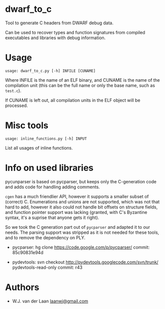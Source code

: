 dwarf_to_c
===============
Tool to generate C headers from DWARF debug data.

Can be used to recover types and function signatures from compiled 
executables and libraries with debug information.

Usage
======

    usage: dwarf_to_c.py [-h] INFILE [CUNAME]

Where INFILE is the name of an ELF binary, and CUNAME is the name of the compilation unit 
(this can be the full name or only the base name, such as `test.c`).

If CUNAME is left out, all compilation units in the ELF object will be processed.

Misc tools
===========

    usage: inline_functions.py [-h] INPUT

List all usages of inline functions.

Info on used libraries
========================

pycunparser is based on pycparser, but keeps only the C-generation code
and adds code for handling adding comments.

`cgen` has a much friendlier API, however it supports a smaller subset of (correct) C. Enumerations
and unions are not supported, which was not that hard to add, however it also could
not handle bit offsets on structure fields, and function pointer support was lacking
(granted, with C's Byzantine syntax, it's a suprise that anyone gets it right).

So we took the C generation part out of `pycparser` and adapted it to our needs. The parsing
support was stripped as it is not needed for these tools, and to remove the dependency on 
PLY.

* pycparser: hg clone https://code.google.com/p/pycparser/ 
  commit: 85c90831e94d 

* pydevtools: svn checkout http://pydevtools.googlecode.com/svn/trunk/ pydevtools-read-only 
  commit: r43

Authors
===========
* W.J. van der Laan <laanwj@gmail.com>

